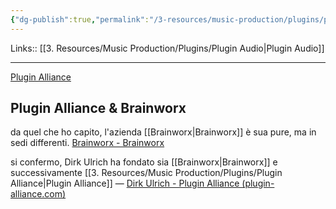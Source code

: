 ```yaml
---
{"dg-publish":true,"permalink":"/3-resources/music-production/plugins/plugin-alliance/"}
---
```


Links:: [[3. Resources/Music Production/Plugins/Plugin Audio\|Plugin Audio]]

---
[Plugin Alliance](https://www.plugin-alliance.com/)

## Plugin Alliance & Brainworx
da quel che ho capito, l'azienda [[Brainworx\|Brainworx]] è sua pure, ma in sedi differenti. 
[Brainworx - Brainworx](https://www.brainworx.audio/)

si confermo, Dirk Ulrich ha fondato sia [[Brainworx\|Brainworx]] e successivamente [[3. Resources/Music Production/Plugins/Plugin Alliance\|Plugin Alliance]] — [Dirk Ulrich - Plugin Alliance (plugin-alliance.com)](https://www.plugin-alliance.com/en/artist/dirk-ulrich.html)